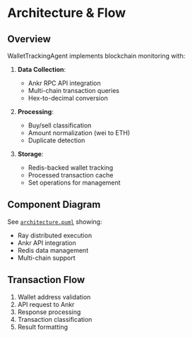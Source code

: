 # Architecture & Flow

## Overview
WalletTrackingAgent implements blockchain monitoring with:

1. **Data Collection**:
   - Ankr RPC API integration
   - Multi-chain transaction queries
   - Hex-to-decimal conversion

2. **Processing**:
   - Buy/sell classification
   - Amount normalization (wei to ETH)
   - Duplicate detection

3. **Storage**:
   - Redis-backed wallet tracking
   - Processed transaction cache
   - Set operations for management

## Component Diagram
See [`architecture.puml`](./architecture.puml) showing:
- Ray distributed execution
- Ankr API integration
- Redis data management
- Multi-chain support

## Transaction Flow
1. Wallet address validation
2. API request to Ankr
3. Response processing
4. Transaction classification
5. Result formatting
